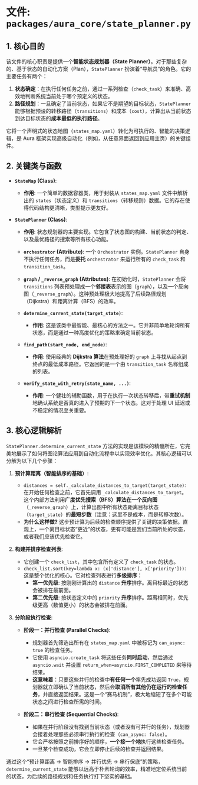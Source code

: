 # 文件: `packages/aura_core/state_planner.py`

## 1. 核心目的

该文件的核心职责是提供一个**智能状态规划器（State Planner）**。对于那些复杂的、基于状态的自动化方案（Plan），`StatePlanner` 扮演着“导航员”的角色。它的主要任务有两个：

1.  **状态确定**：在执行任何任务之前，通过一系列检查（`check_task`）来准确、高效地判断系统当前处于哪个预定义的状态。
2.  **路径规划**：一旦确定了当前状态，如果它不是期望的目标状态，`StatePlanner` 能够根据预设的转移路径（`transitions`）和成本（`cost`），计算出从当前状态到达目标状态的**成本最低的执行路径**。

它将一个声明式的状态地图（`states_map.yaml`）转化为可执行的、智能的决策逻辑，是 Aura 框架实现高级自动化（例如，从任意界面返回到应用主页）的关键组件。

## 2. 关键类与函数

*   **`StateMap` (Class)**:
    *   **作用**: 一个简单的数据容器类，用于封装从 `states_map.yaml` 文件中解析出的 `states`（状态定义）和 `transitions`（转移规则）数据。它的存在使得代码结构更清晰，类型提示更友好。

*   **`StatePlanner` (Class)**:
    *   **作用**: 状态规划器的主要实现。它包含了状态图的构建、当前状态的判定、以及最优路径的搜索等所有核心功能。
    *   **`orchestrator` (Attribute)**: 一个 `Orchestrator` 实例。`StatePlanner` 自身不执行任何任务，而是**委托** `orchestrator` 来运行所有的 `check_task` 和 `transition_task`。
    *   **`graph` / `_reverse_graph` (Attributes)**: 在初始化时，`StatePlanner` 会将 `transitions` 列表预处理成一个**邻接表**表示的图（`graph`），以及一个反向图（`_reverse_graph`）。这种预处理极大地提高了后续路径规划（Dijkstra）和距离计算（BFS）的效率。

    *   **`determine_current_state(target_state)`**:
        *   **作用**: 这是该类中最智能、最核心的方法之一。它并非简单地轮询所有状态，而是通过一种高度优化的策略来确定当前状态。

    *   **`find_path(start_node, end_node)`**:
        *   **作用**: 使用经典的 **Dijkstra 算法**在预处理好的 `graph` 上寻找从起点到终点的最低成本路径。它返回的是一个由 `transition_task` 名称组成的列表。

    *   **`verify_state_with_retry(state_name, ...)`**:
        *   **作用**: 一个健壮的辅助函数，用于在执行一次状态转移后，带**重试机制**地确认系统是否真的进入了预期的下一个状态。这对于处理 UI 延迟或不稳定的情况至关重要。

## 3. 核心逻辑解析

`StatePlanner.determine_current_state` 方法的实现是该模块的精髓所在，它完美地展示了如何将图论算法应用到自动化流程中以实现效率优化。其核心逻辑可以分解为以下几个步骤：

1.  **预计算距离（智能排序的基础）**:
    *   `distances = self._calculate_distances_to_target(target_state)`: 在开始任何检查之前，它首先调用 `_calculate_distances_to_target`。这个内部方法利用**广度优先搜索（BFS）**算法在一个**反向图**（`_reverse_graph`）上，计算出图中所有状态距离目标状态（`target_state`）的**最短步数**（注意：这里不是成本，而是转移次数）。
    *   **为什么这样做?** 这步预计算为后续的检查顺序提供了关键的决策依据。直观上，一个离目标状态“更近”的状态，更有可能是我们当前所处的状态，或者我们应该优先检查它。

2.  **构建并排序检查列表**:
    *   它创建一个 `check_list`，其中包含所有定义了 `check_task` 的状态。
    *   `check_list.sort(key=lambda x: (x['distance'], x['priority']))`: 这是整个优化的核心。它对检查列表进行**多级排序**：
        *   **第一优先级**: 按刚刚计算出的 `distance` **升序**排序。离目标最近的状态会被排在最前面。
        *   **第二优先级**: 按状态定义中的 `priority` **升序**排序。距离相同时，优先级更高（数值更小）的状态会被排在前面。

3.  **分阶段执行检查**:
    *   **阶段一：并行检查 (Parallel Checks)**:
        *   规划器首先筛选出所有在 `states_map.yaml` 中被标记为 `can_async: true` 的检查任务。
        *   它使用 `asyncio.create_task` 将这些任务**同时启动**，然后通过 `asyncio.wait` 并设置 `return_when=asyncio.FIRST_COMPLETED` 来等待结果。
        *   **这意味着**：只要这些并行的检查中**有任何一个**率先成功返回 `True`，规划器就立即确认了当前状态，然后会**取消所有其他仍在运行的检查任务**，并直接返回结果。这是一个“赛马机制”，极大地缩短了在多个可能状态之间进行检查所需的时间。

    *   **阶段二：串行检查 (Sequential Checks)**:
        *   如果在并行阶段没有找到当前状态（或者没有可并行的任务），规划器会接着处理那些必须串行执行的检查（`can_async: false`）。
        *   它会严格按照之前排序好的顺序，**一个接一个地**执行这些检查任务。
        *   一旦某个检查成功，它会立即停止后续的检查并返回结果。

通过这个“预计算距离 -> 智能排序 -> 并行优先 -> 串行保底”的策略，`determine_current_state` 能够以远高于朴素轮询的效率，精准地定位系统当前的状态，为后续的路径规划和任务执行打下坚实的基础。